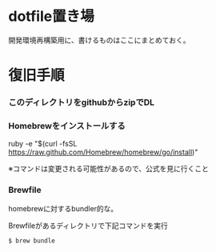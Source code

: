 # dotfile置き場
開発環境再構築用に、書けるものはここにまとめておく。

# 復旧手順

### このディレクトリをgithubからzipでDL

### Homebrewをインストールする
ruby -e "$(curl -fsSL https://raw.github.com/Homebrew/homebrew/go/install)"

※コマンドは変更される可能性があるので、公式を見に行くこと

### Brewfile
homebrewに対するbundler的な。

Brewfileがあるディレクトリで下記コマンドを実行

```
$ brew bundle
```

